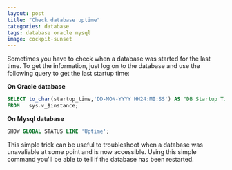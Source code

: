 ```yaml
---
layout: post
title: "Check database uptime"
categories: database
tags: database oracle mysql
image: cockpit-sunset
---
```

Sometimes you have to check when a database was started for the last time.
To get the information, just log on to the database and use the following query to get the last startup time:

**On Oracle database**

```sql
SELECT to_char(startup_time,'DD-MON-YYYY HH24:MI:SS') AS "DB Startup Time"
FROM   sys.v_$instance;
```

**On Mysql database**

```sql
SHOW GLOBAL STATUS LIKE 'Uptime';
```

This simple trick can be useful to troubleshoot when a database was unavaliable at some point and is now accessible. Using this simple command you'll be able to tell if the database has been restarted.
